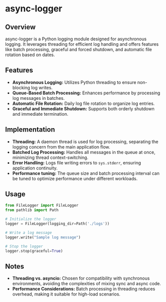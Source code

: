 # async-logger

## Overview

async-logger is a Python logging module designed for asynchronous logging. It leverages threading for efficient log handling and offers features like batch processing, graceful and forced shutdown, and automatic file rotation based on dates.

## Features

- **Asynchronous Logging:** Utilizes Python threading to ensure non-blocking log writes.
- **Queue-Based Batch Processing:** Enhances performance by processing log messages in batches.
- **Automatic File Rotation:** Daily log file rotation to organize log entries.
- **Graceful and Immediate Shutdown:** Supports both orderly shutdown and immediate termination.

## Implementation

- **Threading:** A daemon thread is used for log processing, separating the logging concern from the main application flow.
- **Batched Log Processing:** Handles all messages in the queue at once, minimizing thread context-switching.
- **Error Handling:** Logs file writing errors to `sys.stderr`, ensuring application continuity.
- **Performance tuning:** The queue size and batch processing interval can be tuned to optimize performance under different workloads.

## Usage

```python
from FileLogger import FileLogger
from pathlib import Path

# Initialize the logger
logger = FileLogger(logging_dir=Path('./logs'))

# Write a log message
logger.write("Sample log message")

# Stop the logger
logger.stop(graceful=True)
```

## Notes

- **Threading vs. asyncio:** Chosen for compatibility with synchronous environments, avoiding the complexities of mixing sync and async code.
- **Performance Considerations:** Batch processing in threading reduces overhead, making it suitable for high-load scenarios.
